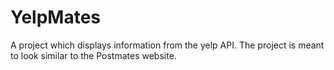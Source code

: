 # YelpMates
A project which displays information from the yelp API. The project is meant to look similar to the Postmates website.
